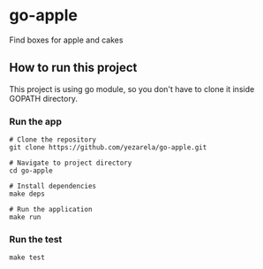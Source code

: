 # go-apple

Find boxes for apple and cakes

## How to run this project

This project is using go module, so you don't have to clone it inside GOPATH directory.

### Run the app

```
# Clone the repository
git clone https://github.com/yezarela/go-apple.git

# Navigate to project directory
cd go-apple

# Install dependencies
make deps

# Run the application
make run
```

### Run the test
```
make test
```
